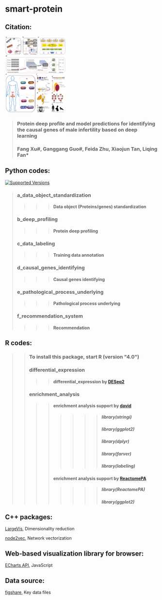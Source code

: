 # smart-protein

## Citation:

<p><a href="https://github.com/guo-ganggang/smart-protein/blob/main/images/GraphAbstract.png" rel="nofollow"><img src="https://github.com/guo-ganggang/smart-protein/blob/main/images/GraphAbstract.png" height="252" style="max-width:100%;"></a></p>


> ### Protein deep profile and model predictions for identifying the causal genes of male infertility based on deep learning
> ### Fang Xu#, Ganggang Guo#, Feida Zhu, Xiaojun Tan, Liqing Fan*

## Python codes:
<a href="https://pypi.org/project/requests" rel="nofollow"><img alt="Supported Versions" src="https://warehouse-camo.ingress.cmh1.psfhosted.org/508b21fb70f4bc69e3d62730b3ac3c307a209bca/68747470733a2f2f696d672e736869656c64732e696f2f707970692f707976657273696f6e732f72657175657374732e737667"></a>

> ### a_data_object_standardization
>>>> #### Data object (Proteins/genes) standardization
> ### b_deep_profiling
>>>> #### Protein deep profiling
> ### c_data_labeling
>>>> #### Training data annotation
> ### d_causal_genes_identifying
>>>> #### Causal genes identifying
> ### e_pathological_process_underlying
>>>> #### Pathological process underlying
> ### f_recommendation_system
>>>> #### Recommendation

## R codes:


>> ### To install this package, start R (version "4.0") 
>> ### differential_expression
>>>> #### differential_expression by [DESeq2](https://bioconductor.org/packages/release/bioc/html/DESeq2.html)
>> ### enrichment_analysis
>>>> #### enrichment analysis support by [david](https://david.ncifcrf.gov/tools.jsp)
>>>>>>>> ##### library(stringi)
>>>>>>>> ##### library(ggplot2)
>>>>>>>> ##### library(dplyr)
>>>>>>>> ##### library(farver)
>>>>>>>> ##### library(labeling)
>>>> #### enrichment analysis support by [ReactomePA](https://bioconductor.org/packages/release/bioc/vignettes/ReactomePA/inst/doc/ReactomePA.html)
>>>>>>>> ##### library(ReactomePA)
>>>>>>>> ##### library(ggplot2)


## C++ packages:

[LargeVis](https://github.com/lferry007/LargeVis), Dimensionality reduction <br>

[node2vec](https://github.com/snap-stanford/snap/tree/master/examples/node2vec), Network vectorization<br>


## Web-based visualization library for browser:

[ECharts API](https://echarts.apache.org/en/api.html#echarts), JavaScript <br>


## Data source:
[figshare](https://figshare.com/projects/smart-protein/99116), Key data files <br>
